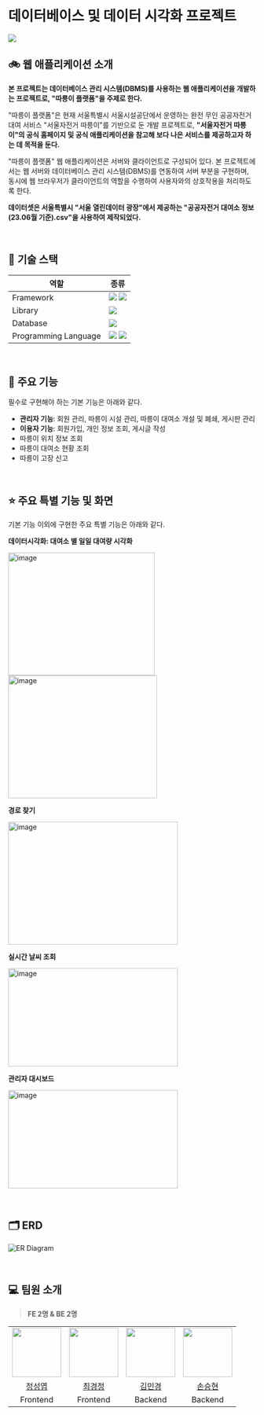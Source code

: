 # 데이터베이스 및 데이터 시각화 프로젝트

<img src="https://github.com/Database-5-Project-2023/Client/assets/92677088/1359e62f-1803-4878-bc2e-f2863e7db4f3"/>


## 🚲 웹 애플리케이션 소개
 **본 프로젝트는 데이터베이스 관리 시스템(DBMS)를 사용하는 웹 애플리케이션을 개발하는 프로젝트로, "따릉이 플랫폼"을 주제로 한다.**<br/>
 
 "따릉이 플랫폼"은 현재 서울특별시 서울시설공단에서 운영하는 완전 무인 공공자전거 대여 서비스 "서울자전거 따릉이"를 기반으로 둔 개발 프로젝트로, **"서울자전거 따릉이"의 공식 홈페이지 및 공식 애플리케이션을 참고해 보다 나은 서비스를 제공하고자 하는 데 목적을 둔다.**<br/>
 
 "따릉이 플랫폼" 웹 애플리케이션은 서버와 클라이언트로 구성되어 있다. 본 프로젝트에서는 웹 서버와 데이터베이스 관리 시스템(DBMS)를 연동하여 서버 부분을 구현하며, 동시에 웹 브라우저가 클라이언트의 역할을 수행하여 사용자와의 상호작용을 처리하도록 한다.<br/>

 **데이터셋은 서울특별시 "서울 열린데이터 광장"에서 제공하는 "공공자전거 대여소 정보(23.06월 기준).csv"을 사용하여 제작되었다.**

<br/>

## 🔧 기술 스택

| 역할 | 종류 |
| --- | --- |
| Framework | <img src="https://img.shields.io/badge/springboot-6DB33F?style=for-the-badge&logo=springboot&logoColor=white"> <img src="https://img.shields.io/badge/Spring Jdbc Template-6DB33F?style=for-the-badge&logo=spring&logoColor=white">|
| Library | <img src="https://img.shields.io/badge/react-61DAFB?style=for-the-badge&logo=react&logoColor=white">|
| Database | <img src="https://img.shields.io/badge/MySQL-4479A1?style=for-the-badge&logo=MySQL&logoColor=white">|
| Programming Language | <img src="https://img.shields.io/badge/java-007396?style=for-the-badge&logo=OpenJDK&logoColor=white"> <img src="https://img.shields.io/badge/javascript-F7DF1E?style=for-the-badge&logo=javascript&logoColor=white">|

<br/>

## 🌟 주요 기능
필수로 구현해야 하는 기본 기능은 아래와 같다.
- **관리자 기능**: 회원 관리, 따릉이 시설 관리, 따릉이 대여소 개설 및 폐쇄, 게시판 관리
- **이용자 기능**: 회원가입, 개인 정보 조회, 게시글 작성
- 따릉이 위치 정보 조회
- 따릉이 대여소 현황 조회
- 따릉이 고장 신고

<br/>

## ⭐ 주요 특별 기능 및 화면
기본 기능 이외에 구현한 주요 특별 기능은 아래와 같다.
<br/>

**데이터시각화: 대여소 별 일일 대여량 시각화**
<p align="left">
    <img width="298" height="250" alt="image" src="https://github.com/Database-5-Project-2023/Client/assets/92677088/1d1252ea-9f72-4837-b186-61335e35d1f7">
    <img width="303" height="250" alt="image" src="https://github.com/Database-5-Project-2023/Client/assets/92677088/e4fd92ff-a372-46b2-9b6e-550692c30f48">
</p>

**경로 찾기**
<p align="left">
    <img width="345" height="250" alt="image" src="https://github.com/Database-5-Project-2023/Client/assets/92677088/ec5308ab-4b81-4dca-819f-1659454d7d41">
</p>

**실시간 날씨 조회**
<p align="left">
    <img width="345" height="200" alt="image" src="https://github.com/Database-5-Project-2023/Client/assets/92677088/45fdf87a-c460-4a1a-82d2-530fcad8d8d8">
</p>

**관리자 대시보드**
<p align="left">
    <img width="345" height="200" alt="image" src="https://github.com/Database-5-Project-2023/Client/assets/92677088/02534fe8-3291-4bdc-99f4-074d1809684a">
</p>

<br/>

## 🗂️ ERD
![ER Diagram](https://github.com/user-attachments/assets/d1dc4db3-5711-4dd4-b36e-1828701e298b)

<br/>

## 💻 팀원 소개
>  **FE 2명 & BE 2명**

<table>
  <tr>
    <td><img src="https://github.com/JungSungYeob.png" width="100px" /></td>
    <td><img src="https://github.com/kyeongjeong.png" width="100px" /></td>
    <td><img src="https://github.com/Kim-Min-Gyeong.png" width="100px" /></td>
    <td><img src="https://github.com/sonshn.png" width="100px" /></td>
  </tr>
  <tr>
    <td align="center"><a href="https://github.com/JungSungYeob">정성엽</a>
    </td>
    <td align="center"><a href="https://github.com/kyeongjeong">최경정</a>
    </td>
    <td align="center"><a href="https://github.com/Kim-Min-Gyeong">김민경</a>
    </td>
    <td align="center"><a href="https://github.com/sonshn">손승현</a>
    </td>

  </tr>
  <tr>
    <td align="center">Frontend
    </td>
    <td align="center">Frontend
    </td>
    <td align="center">Backend
    </td>
    <td align="center">Backend
    </td>
  </tr>
</table>
